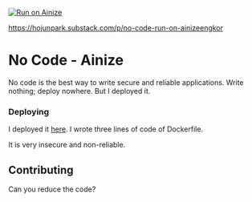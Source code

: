[![Run on Ainize](https://ainize.ai/static/images/run_on_ainize_button.svg)](https://ainize.web.app/redirect?git_repo=github.com/gkswjdzz/nocode)

https://hojunpark.substack.com/p/no-code-run-on-ainizeengkor

# No Code - Ainize

No code is the best way to write secure and reliable applications. Write nothing; deploy nowhere. But I deployed it.

### Deploying

I deployed it [here](https://ainize.ai/deployment/gkswjdzz/nocode). I wrote three lines of code of 
Dockerfile.

It is very insecure and non-reliable.

## Contributing

Can you reduce the code?
